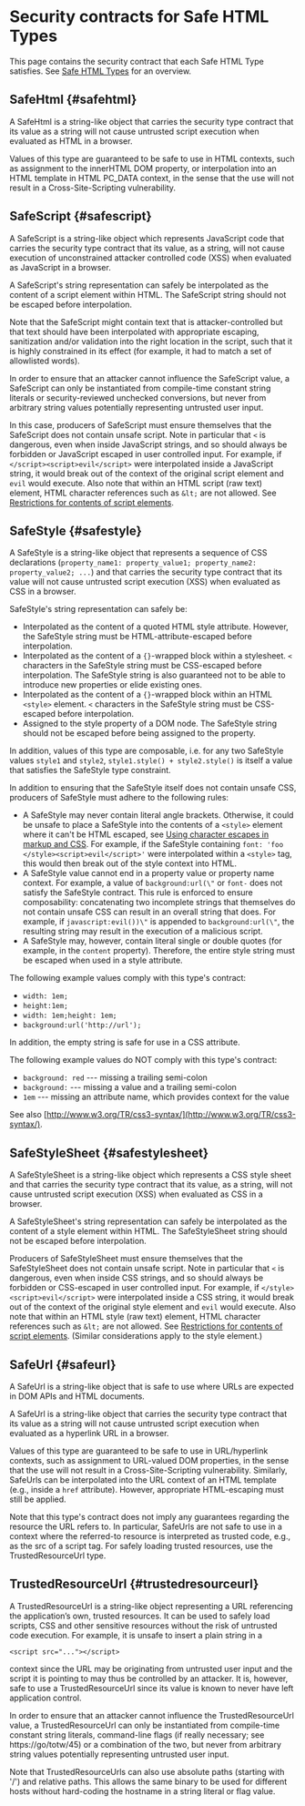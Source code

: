 # Security contracts for Safe HTML Types

This page contains the security contract that each Safe HTML Type satisfies. See
[Safe HTML Types](safehtml-types.md) for an overview.

## SafeHtml {#safehtml}

A SafeHtml is a string-like object that carries the security type contract that
its value as a string will not cause untrusted script execution when evaluated
as HTML in a browser.

Values of this type are guaranteed to be safe to use in HTML contexts, such as
assignment to the innerHTML DOM property, or interpolation into an HTML template
in HTML PC_DATA context, in the sense that the use will not result in a
Cross-Site-Scripting vulnerability.

## SafeScript {#safescript}

A SafeScript is a string-like object which represents JavaScript code that
carries the security type contract that its value, as a string, will not cause
execution of unconstrained attacker controlled code (XSS) when evaluated as
JavaScript in a browser.

A SafeScript's string representation can safely be interpolated as the content
of a script element within HTML. The SafeScript string should not be escaped
before interpolation.

Note that the SafeScript might contain text that is attacker-controlled but that
text should have been interpolated with appropriate escaping, sanitization
and/or validation into the right location in the script, such that it is highly
constrained in its effect (for example, it had to match a set of allowlisted
words).

In order to ensure that an attacker cannot influence the SafeScript value, a
SafeScript can only be instantiated from compile-time constant string literals
or security-reviewed unchecked conversions, but never from arbitrary string
values potentially representing untrusted user input.

In this case, producers of SafeScript must ensure themselves that the SafeScript
does not contain unsafe script. Note in particular that `<` is dangerous, even
when inside JavaScript strings, and so should always be forbidden or JavaScript
escaped in user controlled input. For example, if
`</script><script>evil</script>` were interpolated inside a JavaScript string,
it would break out of the context of the original script element and `evil`
would execute. Also note that within an HTML script (raw text) element, HTML
character references such as `&lt;` are not allowed. See
[Restrictions for contents of script elements](http://www.w3.org/TR/html5/scripting-1.html#restrictions-for-contents-of-script-elements).

## SafeStyle {#safestyle}

A SafeStyle is a string-like object that represents a sequence of CSS
declarations (`property_name1: property_value1; property_name2: property_value2;
...`) and that carries the security type contract that its value will not cause
untrusted script execution (XSS) when evaluated as CSS in a browser.

SafeStyle's string representation can safely be:

-   Interpolated as the content of a quoted HTML style attribute. However, the
    SafeStyle string must be HTML-attribute-escaped before interpolation.
-   Interpolated as the content of a `{}`-wrapped block within a stylesheet. `<`
    characters in the SafeStyle string must be CSS-escaped before interpolation.
    The SafeStyle string is also guaranteed not to be able to introduce new
    properties or elide existing ones.
-   Interpolated as the content of a `{}`-wrapped block within an HTML `<style>`
    element. `<` characters in the SafeStyle string must be CSS-escaped before
    interpolation.
-   Assigned to the style property of a DOM node. The SafeStyle string should
    not be escaped before being assigned to the property.

In addition, values of this type are composable, i.e. for any two SafeStyle
values `style1` and `style2`, `style1.style() + style2.style()` is itself a
value that satisfies the SafeStyle type constraint.

In addition to ensuring that the SafeStyle itself does not contain unsafe CSS,
producers of SafeStyle must adhere to the following rules:

-   A SafeStyle may never contain literal angle brackets. Otherwise, it could be
    unsafe to place a SafeStyle into the contents of a `<style>` element where
    it can't be HTML escaped, see
    [Using character escapes in markup and CSS](http://www.w3.org/International/questions/qa-escapes).
    For example, if the SafeStyle containing `font: 'foo
    </style><script>evil</script>'` were interpolated within a `<style>` tag,
    this would then break out of the style context into HTML.
-   A SafeStyle value cannot end in a property value or property name context.
    For example, a value of `background:url(\"` or `font-` does not satisfy the
    SafeStyle contract. This rule is enforced to ensure composability:
    concatenating two incomplete strings that themselves do not contain unsafe
    CSS can result in an overall string that does. For example, if
    `javascript:evil())\"` is appended to `background:url(\"`, the resulting
    string may result in the execution of a malicious script.
-   A SafeStyle may, however, contain literal single or double quotes (for
    example, in the `content` property). Therefore, the entire style string must
    be escaped when used in a style attribute.

The following example values comply with this type's contract:

-   `width: 1em;`
-   `height:1em;`
-   `width: 1em;height: 1em;`
-   `background:url('http://url');`

In addition, the empty string is safe for use in a CSS attribute.

The following example values do NOT comply with this type's contract:

-   `background: red` --- missing a trailing semi-colon
-   `background:` --- missing a value and a trailing semi-colon
-   `1em` --- missing an attribute name, which provides context for the value

See also [http://www.w3.org/TR/css3-syntax/](http://www.w3.org/TR/css3-syntax/).

## SafeStyleSheet {#safestylesheet}

A SafeStyleSheet is a string-like object which represents a CSS style sheet and
that carries the security type contract that its value, as a string, will not
cause untrusted script execution (XSS) when evaluated as CSS in a browser.

A SafeStyleSheet's string representation can safely be interpolated as the
content of a style element within HTML. The SafeStyleSheet string should not be
escaped before interpolation.

Producers of SafeStyleSheet must ensure themselves that the SafeStyleSheet does
not contain unsafe script. Note in particular that `<` is dangerous, even when
inside CSS strings, and so should always be forbidden or CSS-escaped in user
controlled input. For example, if `</style><script>evil</script>` were
interpolated inside a CSS string, it would break out of the context of the
original style element and `evil` would execute. Also note that within an HTML
style (raw text) element, HTML character references such as `&lt;` are not
allowed. See
[Restrictions for contents of script elements](http://www.w3.org/TR/html5/scripting-1.html#restrictions-for-contents-of-script-elements).
(Similar considerations apply to the style element.)

## SafeUrl {#safeurl}

A SafeUrl is a string-like object that is safe to use where URLs are expected in
DOM APIs and HTML documents.

A SafeUrl is a string-like object that carries the security type contract that
its value as a string will not cause untrusted script execution when evaluated
as a hyperlink URL in a browser.

Values of this type are guaranteed to be safe to use in URL/hyperlink contexts,
such as assignment to URL-valued DOM properties, in the sense that the use will
not result in a Cross-Site-Scripting vulnerability. Similarly, SafeUrls can be
interpolated into the URL context of an HTML template (e.g., inside a `href`
attribute). However, appropriate HTML-escaping must still be applied.

Note that this type's contract does not imply any guarantees regarding the
resource the URL refers to. In particular, SafeUrls are not safe to use in a
context where the referred-to resource is interpreted as trusted code, e.g., as
the src of a script tag. For safely loading trusted resources, use the
TrustedResourceUrl type.

## TrustedResourceUrl {#trustedresourceurl}

A TrustedResourceUrl is a string-like object representing a URL referencing the
application’s own, trusted resources. It can be used to safely load scripts, CSS
and other sensitive resources without the risk of untrusted code execution. For
example, it is unsafe to insert a plain string in a

`<script src="..."></script>`

context since the URL may be originating from untrusted user input and the
script it is pointing to may thus be controlled by an attacker. It is, however,
safe to use a TrustedResourceUrl since its value is known to never have left
application control.

In order to ensure that an attacker cannot influence the TrustedResourceUrl
value, a TrustedResourceUrl can only be instantiated from compile-time constant
string literals, command-line flags (if really necessary; see https://go/totw/45) or a
combination of the two, but never from arbitrary string values potentially
representing untrusted user input.

Note that TrustedResourceUrls can also use absolute paths (starting with '/')
and relative paths. This allows the same binary to be used for different hosts
without hard-coding the hostname in a string literal or flag value.
